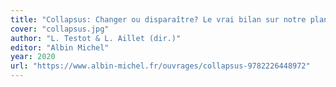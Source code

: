 ```yaml
---
title: "Collapsus: Changer ou disparaître? Le vrai bilan sur notre planète"
cover: "collapsus.jpg"
author: "L. Testot & L. Aillet (dir.)"
editor: "Albin Michel"
year: 2020
url: "https://www.albin-michel.fr/ouvrages/collapsus-9782226448972"
---
```

